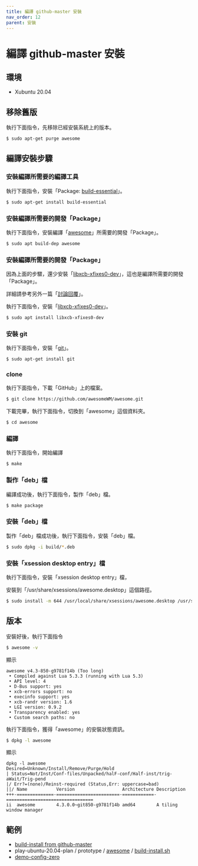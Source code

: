 ```yaml
---
title: 編譯 github-master 安裝
nav_order: 12
parent: 安裝
---
```


# 編譯 github-master 安裝


## 環境

* Xubuntu 20.04

## 移除舊版

執行下面指令，先移除已經安裝系統上的版本。

``` sh
$ sudo apt-get purge awesome
```

## 編譯安裝步驟


### 安裝編譯所需要的編譯工具

執行下面指令，安裝「Package: [build-essential](https://packages.ubuntu.com/bionic/build-essential)」。

``` sh
$ sudo apt-get install build-essential
```


### 安裝編譯所需要的開發「Package」

執行下面指令，安裝編譯「[awesome](https://github.com/awesomeWM/awesome/)」所需要的開發「Package」。

``` sh
$ sudo apt build-dep awesome
```


### 安裝編譯所需要的開發「Package」

因為上面的步驟，還少安裝「[libxcb-xfixes0-dev](https://packages.ubuntu.com/focal/libxcb-xfixes0-dev)」，這也是編譯所需要的開發「Package」。

詳細請參考另外一篇「[討論回覆](https://www.ubuntu-tw.org/modules/newbb/viewtopic.php?post_id=362428#forumpost362428)」。


執行下面指令，安裝「[libxcb-xfixes0-dev](https://packages.ubuntu.com/focal/libxcb-xfixes0-dev)」。

``` sh
$ sudo apt install libxcb-xfixes0-dev
```


### 安裝 git

執行下面指令，安裝「[git](https://packages.ubuntu.com/focal/git)」。

``` sh
$ sudo apt-get install git
```


### clone

執行下面指令，下載「GitHub」上的檔案。

``` sh
$ git clone https://github.com/awesomeWM/awesome.git
```

下載完畢，執行下面指令，切換到「awesome」這個資料夾。

``` sh
$ cd awesome
```


### 編譯

執行下面指令，開始編譯

``` sh
$ make
```

### 製作「deb」檔

編譯成功後，執行下面指令，製作「deb」檔。

``` sh
$ make package
```

### 安裝「deb」檔

製作「deb」檔成功後，執行下面指令，安裝「deb」檔。

``` sh
$ sudo dpkg -i build/*.deb
```

### 安裝「xsession desktop entry」檔

執行下面指令，安裝「xsession desktop entry」檔，

安裝到「/usr/share/xsessions/awesome.desktop」這個路徑。

```sh
$ sudo install -m 644 /usr/local/share/xsessions/awesome.desktop /usr/share/xsessions/awesome.desktop
```


## 版本

安裝好後，執行下面指令


``` sh
$ awesome -v
```

顯示

```
awesome v4.3-850-g9781f14b (Too long)
 • Compiled against Lua 5.3.3 (running with Lua 5.3)
 • API level: 4
 • D-Bus support: yes
 • xcb-errors support: no
 • execinfo support: yes
 • xcb-randr version: 1.6
 • LGI version: 0.9.2
 • Transparency enabled: yes
 • Custom search paths: no
```

執行下面指令，獲得「awesome」的安裝狀態資訊。

``` sh
$ dpkg -l awesome
```

顯示

```
dpkg -l awesome
Desired=Unknown/Install/Remove/Purge/Hold
| Status=Not/Inst/Conf-files/Unpacked/halF-conf/Half-inst/trig-aWait/Trig-pend
|/ Err?=(none)/Reinst-required (Status,Err: uppercase=bad)
||/ Name           Version                  Architecture Description
+++-==============-========================-============-=================================
ii  awesome        4.3.0.0~git850-g9781f14b amd64        A tiling window manager
```

## 範例

* [build-install from github-master](https://github.com/samwhelp/note-about-awesomewm/tree/gh-pages/_demo/demo-start/demo-config-awesome-github-master)
* play-ubuntu-20.04-plan / prototype / [awesome](https://github.com/samwhelp/play-ubuntu-20.04-plan/tree/master/prototype/awesome) / [build-install.sh](https://github.com/samwhelp/play-ubuntu-20.04-plan/blob/master/prototype/awesome/build-install.sh)
* [demo-config-zero](https://github.com/samwhelp/note-about-awesomewm/tree/gh-pages/_demo/demo-start/demo-config-zero)

